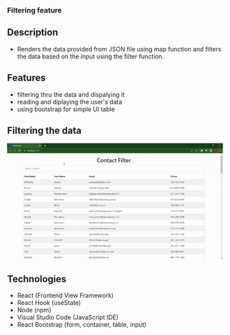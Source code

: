 ### Filtering feature

## Description
- Renders the data provided from JSON file using map function and filters the data based on the input using the filter function. 

## Features
- filtering thru the data and dispalying it
- reading and diplaying the user's data
- using bootstrap for simple UI table

## Filtering the data
![caption](filter.gif)

## Technologies
- React (Frontend View Framework)
- React Hook (useState)
- Node (npm)
- Visual Studio Code (JavaScript IDE)
- React Bootstrap (form, container, table, input)
